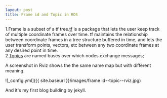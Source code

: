 ```yaml
---
layout: post
title: Frame id and Topic in ROS
---
```


1.Frame is a subset of a tf tree.[tf](http://wiki.ros.org/tf) is a package that lets the user keep track of multiple coordinate frames over time. tf maintains the relationship between coordinate frames in a tree structure buffered in time, and lets the user transform points, vectors, etc between any two coordinate frames at any desired point in time.  
2.[Topics](http://wiki.ros.org/Topics) are named buses over which nodes exchange messages;

A screenshot in Rviz shows the the same name map but with different meaning.

![_config.yml]({{ site.baseurl }}/images/frame id--topic--rviz.jpg)

And it's my first blog building by jekyll.
